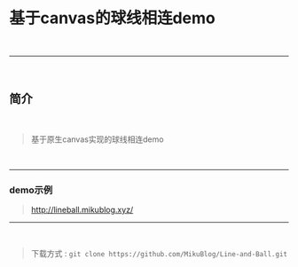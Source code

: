# 基于canvas的球线相连demo

<br/>

----

<br/>

## 简介 

<br/>

> 基于原生canvas实现的球线相连demo

<br/>

----

### demo示例

> http://lineball.mikublog.xyz/

----

<br/>

> 下载方式  :   `git clone https://github.com/MikuBlog/Line-and-Ball.git`

<br/>



